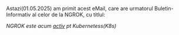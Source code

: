 Astazi(01.05.2025) am primit acest eMail, care are urmatorul Buletin-Informativ al celor de la NGROK, cu titlul:

*NGROK este acum [activ](https://stefanache.github.io/MFP-ANAF-RO/NGROK/ngrok_index.html) pt Kubernetess(K8s)*


